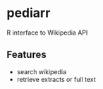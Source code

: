 # pediarr

R interface to Wikipedia API

## Features

* search wikipedia
* retrieve extracts or full text
